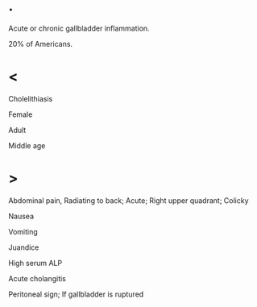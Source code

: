 # .

Acute or chronic gallbladder inflammation.

20% of Americans.

# <

Cholelithiasis

Female

Adult

Middle age

# >

Abdominal pain, Radiating to back; Acute; Right upper quadrant; Colicky

Nausea

Vomiting

Juandice

High serum ALP

Acute cholangitis

Peritoneal sign; If gallbladder is ruptured
